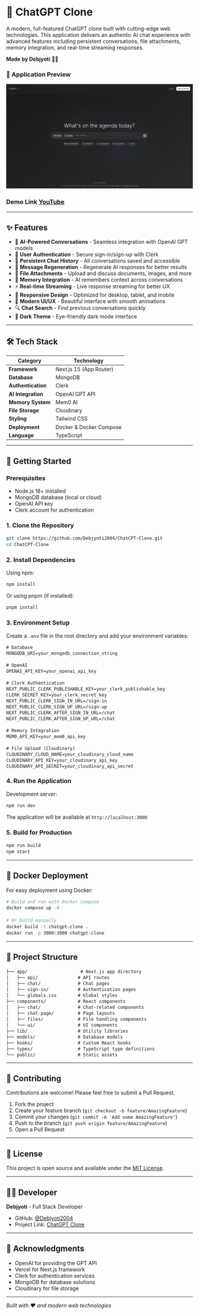 # 🧠 ChatGPT Clone

A modern, full-featured ChatGPT clone built with cutting-edge web technologies. This application delivers an authentic AI chat experience with advanced features including persistent conversations, file attachments, memory integration, and real-time streaming responses.

**Made by Debjyoti** 👨‍💻

### 🌟 Application Preview
![ChatGPT Clone Interface](public/chatgpt.png)

### Demo Link [YouTube](https://www.youtube.com/watch?v=5015VP6ywXU)
---

## ✨ Features

- 🤖 **AI-Powered Conversations** - Seamless integration with OpenAI GPT models
- 👤 **User Authentication** - Secure sign-in/sign-up with Clerk
- 💾 **Persistent Chat History** - All conversations saved and accessible
- 🔄 **Message Regeneration** - Regenerate AI responses for better results
- 📎 **File Attachments** - Upload and discuss documents, images, and more
- 🧠 **Memory Integration** - AI remembers context across conversations
- ⚡ **Real-time Streaming** - Live response streaming for better UX
- 📱 **Responsive Design** - Optimized for desktop, tablet, and mobile
- 🎨 **Modern UI/UX** - Beautiful interface with smooth animations
- 🔍 **Chat Search** - Find previous conversations quickly
- 🌙 **Dark Theme** - Eye-friendly dark mode interface

---

## 🛠 Tech Stack

| Category | Technology |
|----------|------------|
| **Framework** | Next.js 15 (App Router) |
| **Database** | MongoDB |
| **Authentication** | Clerk |
| **AI Integration** | OpenAI GPT API |
| **Memory System** | Mem0 AI |
| **File Storage** | Cloudinary |
| **Styling** | Tailwind CSS |
| **Deployment** | Docker & Docker Compose |
| **Language** | TypeScript |

---

## 🚀 Getting Started

### Prerequisites

- Node.js 18+ installed
- MongoDB database (local or cloud)
- OpenAI API key
- Clerk account for authentication

### 1. Clone the Repository

```bash
git clone https://github.com/Debjyoti2004/ChatCPT-Clone.git
cd ChatCPT-Clone
```

### 2. Install Dependencies

Using npm:
```bash
npm install
```

Or using pnpm (if installed):
```bash
pnpm install
```

### 3. Environment Setup

Create a `.env` file in the root directory and add your environment variables:

```env
# Database
MONGODB_URI=your_mongodb_connection_string

# OpenAI
OPENAI_API_KEY=your_openai_api_key

# Clerk Authentication
NEXT_PUBLIC_CLERK_PUBLISHABLE_KEY=your_clerk_publishable_key
CLERK_SECRET_KEY=your_clerk_secret_key
NEXT_PUBLIC_CLERK_SIGN_IN_URL=/sign-in
NEXT_PUBLIC_CLERK_SIGN_UP_URL=/sign-up
NEXT_PUBLIC_CLERK_AFTER_SIGN_IN_URL=/chat
NEXT_PUBLIC_CLERK_AFTER_SIGN_UP_URL=/chat

# Memory Integration
MEM0_API_KEY=your_mem0_api_key

# File Upload (Cloudinary)
CLOUDINARY_CLOUD_NAME=your_cloudinary_cloud_name
CLOUDINARY_API_KEY=your_cloudinary_api_key
CLOUDINARY_API_SECRET=your_cloudinary_api_secret
```

### 4. Run the Application

Development server:
```bash
npm run dev
```

The application will be available at `http://localhost:3000`

### 5. Build for Production

```bash
npm run build
npm start
```

---

## 🐳 Docker Deployment

For easy deployment using Docker:

```bash
# Build and run with Docker Compose
docker compose up -d

# Or build manually
docker build -t chatgpt-clone .
docker run -p 3000:3000 chatgpt-clone
```

---

## 📁 Project Structure

```
├── app/                    # Next.js app directory
│   ├── api/               # API routes
│   ├── chat/              # Chat pages
│   ├── sign-in/           # Authentication pages
│   └── globals.css        # Global styles
├── components/            # React components
│   ├── chat/              # Chat-related components
│   ├── chat-page/         # Page layouts
│   ├── files/             # File handling components
│   └── ui/                # UI components
├── lib/                   # Utility libraries
├── models/                # Database models
├── hooks/                 # Custom React hooks
├── types/                 # TypeScript type definitions
└── public/                # Static assets
```

---

## 🤝 Contributing

Contributions are welcome! Please feel free to submit a Pull Request.

1. Fork the project
2. Create your feature branch (`git checkout -b feature/AmazingFeature`)
3. Commit your changes (`git commit -m 'Add some AmazingFeature'`)
4. Push to the branch (`git push origin feature/AmazingFeature`)
5. Open a Pull Request

---

## 📄 License

This project is open source and available under the [MIT License](LICENSE).

---

## 👨‍💻 Developer

**Debjyoti** - Full Stack Developer

- GitHub: [@Debjyoti2004](https://github.com/Debjyoti2004)
- Project Link: [ChatGPT Clone](https://chatgpt.debjyoti.co.in)

---

## 🙏 Acknowledgments

- OpenAI for providing the GPT API
- Vercel for Next.js framework
- Clerk for authentication services
- MongoDB for database solutions
- Cloudinary for file storage

---

*Built with ❤️ and modern web technologies*
